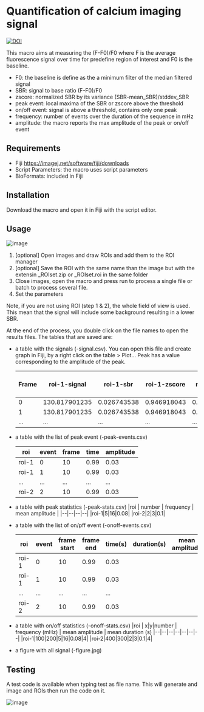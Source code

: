 # Quantification of calcium imaging signal
[![DOI](https://zenodo.org/badge/908933487.svg)](https://doi.org/10.5281/zenodo.14562106)

This macro aims at measuring the (F-F0)/F0 where F is the average fluorescence signal over time for predefine region of interest and F0 is the baseline.

- F0: the baseline is define as the a minimum filter of the median filtered signal
- SBR: signal to base ratio (F-F0)/F0
- zscore: normalized SBR by its variance (SBR-mean_SBR)/stddev_SBR
- peak event: local maxima of the SBR or zscore above the threshold
- on/off event: signal is above a threshold, contains only one peak
- frequency: number of events over the duration of the sequence in mHz
- amplitude: the macro reports the max amplitude of the peak or on/off event

## Requirements
- Fiji https://imagej.net/software/fiji/downloads
- Script Parameters: the macro uses script parameters
- BioFormats: included in Fiji

## Installation
Download the macro and open it in Fiji with the script editor.

## Usage

![image](https://github.com/user-attachments/assets/85e0c8a1-0425-4b05-9840-4fb3324e37bd)

1. [optional] Open images and draw ROIs and add them to the ROI manager
2. [optional] Save the ROI with the same name than the image but with the extensin _ROIset.zip or _ROIset.roi in the same folder
3. Close images, open the macro and press run to process a single file or batch to process several file.
4. Set the parameters

Note, if you are not using ROI (step 1 & 2), the whole field of view is used. This mean that the signal will include some background resulting in a lower SBR.

At the end of the process, you double click on the file names to open the results files. The tables that are saved are:

- a table with the signals (-signal.csv). You can open this file and create graph in Fiji, by a right click on the table > Plot... Peak has a value corresponding to the amplitude of the peak.
  
   |Frame | roi-1-signal | roi-1-sbr | roi-1-zscore| roi-1-peak | roi-1-on | roi-2-signal | roi-2-sbr | roi-2-zscore| roi-2-peak |  ... |
   |----|------|------|------|------|------|------|------|------|------|--|
   |0	|130.817901235|	0.026743538	|0.946918043|	0.000000000|	0|122.195121951|	0.020522483|	1.955992611|	0.000000000|...|
   |1	|130.817901235|	0.026743538	|0.946918043|	0.000000000|	0|122.195121951|	0.020522483|	1.955992611|	0.000000000|...|
   |...|...|...|...|...|...|...|...|...|...|...|
  
  
- a table with the list of peak event (-peak-events.csv)
  
  |roi | event | frame | time | amplitude |
  |----|------|------|------|------|
  |roi-1|0 |10|0.99|0.03|
  |roi-1|1 |10|0.99|0.03|
  |...|...|...|...|...|  
  |roi-2|2 |10|0.99|0.03|
  
- a table with peak statistics (-peak-stats.csv)
  |roi | number | frequency | mean amplitude |
  |--|--|--|--|
  |roi-1|5|16|0.08|
  |roi-2|2|3|0.1|

- a table with the list of on/pff event (-onoff-events.csv)
  
  |roi | event | frame start |frame end|time(s)|duration(s) |mean amplitude | 
  |----|------|------|------|------|--|--|
  |roi-1|0 |10|0.99|0.03|
  |roi-1|1 |10|0.99|0.03|
  |...|...|...|...|...|  
  |roi-2|2 |10|0.99|0.03|
  
- a table with on/off statistics (-onoff-stats.csv)
  |roi | x|y|number | frequency (mHz) | mean amplitude | mean duration (s)
  |--|--|--|--|--|--|--|
  |roi-1|100|200|5|16|0.08|4|
  |roi-2|400|300|2|3|0.1|4|
  
- a figure with all signal (-figure.jpg)

## Testing
A test code is available when typing test as file name. This will generate and image and ROIs then run the code on it.

![image](https://github.com/user-attachments/assets/e3f260b0-0628-4d8e-bcf7-e2ce63f619c9)
